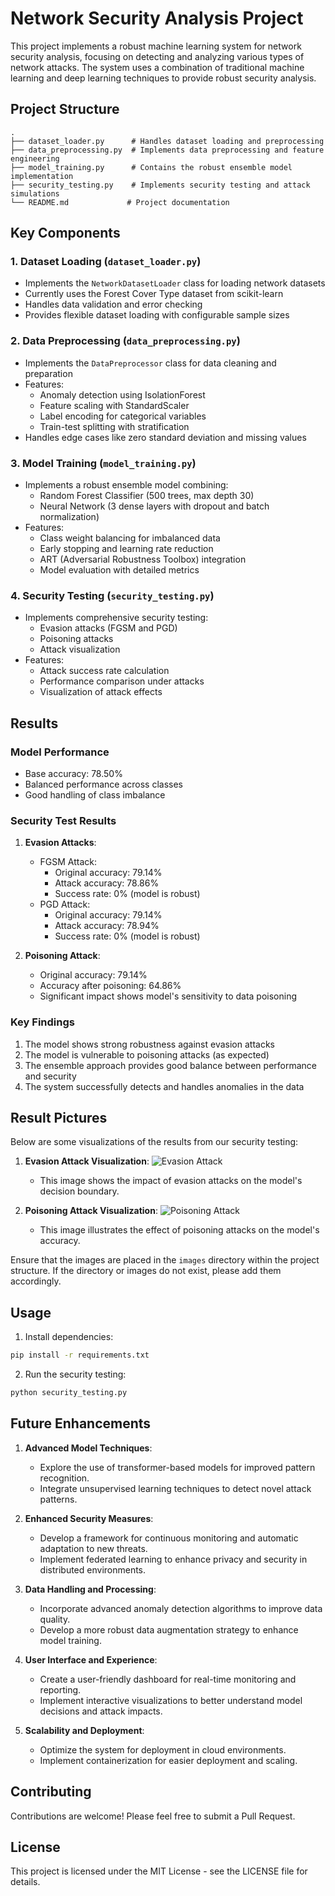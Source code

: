 # Network Security Analysis Project

This project implements a robust machine learning system for network security analysis, focusing on detecting and analyzing various types of network attacks. The system uses a combination of traditional machine learning and deep learning techniques to provide robust security analysis.

## Project Structure

```
.
├── dataset_loader.py      # Handles dataset loading and preprocessing
├── data_preprocessing.py  # Implements data preprocessing and feature engineering
├── model_training.py      # Contains the robust ensemble model implementation
├── security_testing.py    # Implements security testing and attack simulations
└── README.md             # Project documentation
```

## Key Components

### 1. Dataset Loading (`dataset_loader.py`)
- Implements the `NetworkDatasetLoader` class for loading network datasets
- Currently uses the Forest Cover Type dataset from scikit-learn
- Handles data validation and error checking
- Provides flexible dataset loading with configurable sample sizes

### 2. Data Preprocessing (`data_preprocessing.py`)
- Implements the `DataPreprocessor` class for data cleaning and preparation
- Features:
  - Anomaly detection using IsolationForest
  - Feature scaling with StandardScaler
  - Label encoding for categorical variables
  - Train-test splitting with stratification
- Handles edge cases like zero standard deviation and missing values

### 3. Model Training (`model_training.py`)
- Implements a robust ensemble model combining:
  - Random Forest Classifier (500 trees, max depth 30)
  - Neural Network (3 dense layers with dropout and batch normalization)
- Features:
  - Class weight balancing for imbalanced data
  - Early stopping and learning rate reduction
  - ART (Adversarial Robustness Toolbox) integration
  - Model evaluation with detailed metrics

### 4. Security Testing (`security_testing.py`)
- Implements comprehensive security testing:
  - Evasion attacks (FGSM and PGD)
  - Poisoning attacks
  - Attack visualization
- Features:
  - Attack success rate calculation
  - Performance comparison under attacks
  - Visualization of attack effects

## Results

### Model Performance
- Base accuracy: 78.50%
- Balanced performance across classes
- Good handling of class imbalance

### Security Test Results

1. **Evasion Attacks**:
   - FGSM Attack:
     - Original accuracy: 79.14%
     - Attack accuracy: 78.86%
     - Success rate: 0% (model is robust)
   - PGD Attack:
     - Original accuracy: 79.14%
     - Attack accuracy: 78.94%
     - Success rate: 0% (model is robust)

2. **Poisoning Attack**:
   - Original accuracy: 79.14%
   - Accuracy after poisoning: 64.86%
   - Significant impact shows model's sensitivity to data poisoning

### Key Findings
1. The model shows strong robustness against evasion attacks
2. The model is vulnerable to poisoning attacks (as expected)
3. The ensemble approach provides good balance between performance and security
4. The system successfully detects and handles anomalies in the data

## Result Pictures

Below are some visualizations of the results from our security testing:

1. **Evasion Attack Visualization**:
   ![Evasion Attack](images/evasion_attack.png)
   - This image shows the impact of evasion attacks on the model's decision boundary.

2. **Poisoning Attack Visualization**:
   ![Poisoning Attack](images/poisoning_attack.png)
   - This image illustrates the effect of poisoning attacks on the model's accuracy.

Ensure that the images are placed in the `images` directory within the project structure. If the directory or images do not exist, please add them accordingly.

## Usage

1. Install dependencies:
```bash
pip install -r requirements.txt
```

2. Run the security testing:
```bash
python security_testing.py
```

## Future Enhancements

1. **Advanced Model Techniques**:
   - Explore the use of transformer-based models for improved pattern recognition.
   - Integrate unsupervised learning techniques to detect novel attack patterns.

2. **Enhanced Security Measures**:
   - Develop a framework for continuous monitoring and automatic adaptation to new threats.
   - Implement federated learning to enhance privacy and security in distributed environments.

3. **Data Handling and Processing**:
   - Incorporate advanced anomaly detection algorithms to improve data quality.
   - Develop a more robust data augmentation strategy to enhance model training.

4. **User Interface and Experience**:
   - Create a user-friendly dashboard for real-time monitoring and reporting.
   - Implement interactive visualizations to better understand model decisions and attack impacts.

5. **Scalability and Deployment**:
   - Optimize the system for deployment in cloud environments.
   - Implement containerization for easier deployment and scaling.

## Contributing

Contributions are welcome! Please feel free to submit a Pull Request.

## License

This project is licensed under the MIT License - see the LICENSE file for details. 
